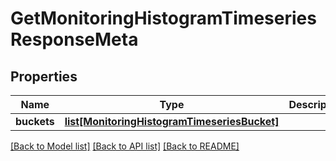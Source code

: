 # GetMonitoringHistogramTimeseriesResponseMeta

## Properties
Name | Type | Description | Notes
------------ | ------------- | ------------- | -------------
**buckets** | [**list[MonitoringHistogramTimeseriesBucket]**](MonitoringHistogramTimeseriesBucket.md) |  | [optional]

[[Back to Model list]](../README.md#documentation-for-models) [[Back to API list]](../README.md#documentation-for-api-endpoints) [[Back to README]](../README.md)


